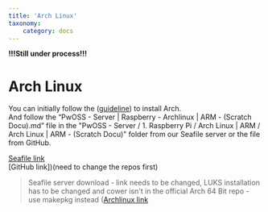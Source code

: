 ```yaml
---
title: 'Arch Linux'
taxonomy:
    category: docs
---
```


__!!!Still under process!!!__

# Arch Linux

You can initially follow the ([guideline](https://guideline.pwoss.xyz/linux/arch)) to install Arch.  
And follow the “PwOSS - Server | Raspberry - Archlinux | ARM - (Scratch Docu).md” file in the "PwOSS - Server / 1. Raspberry Pi / Arch Linux | ARM / Arch Linux | ARM - (Scratch Docu)" folder from our Seafile server or the file from GitHub.

[Seafile link](https://seafile.pwoss.xyz/d/1215a57671da473cadbe)  
[GitHub link])(need to change the repos first)

> Seafile server download - link needs to be changed, LUKS installation has to be changed and cower isn't in the official Arch 64 Bit repo - use makepkg instead ([Archlinux link](https://wiki.archlinux.org/index.php/Makepkg)
